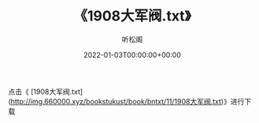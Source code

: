 ﻿---
title:  《1908大军阀.txt》
date:   2022-01-03T00:00:00+00:00
author: 听松阁
layout: post
permalink: /1908大军阀/
categories: 小说
tags: [小说]
---

点击《 [1908大军阀.txt](<a href="http://img.660000.xyz/bookstukust/book/bntxt/11/1908" target=_blank>http://img.660000.xyz/bookstukust/book/bntxt/11/1908大军阀.txt)》进行下载
